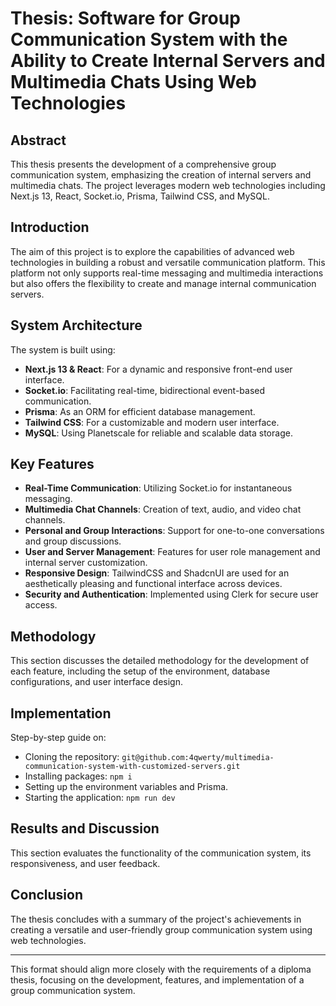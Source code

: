 # Thesis: Software for Group Communication System with the Ability to Create Internal Servers and Multimedia Chats Using Web Technologies

## Abstract
This thesis presents the development of a comprehensive group communication system, emphasizing the creation of internal servers and multimedia chats. The project leverages modern web technologies including Next.js 13, React, Socket.io, Prisma, Tailwind CSS, and MySQL.

## Introduction
The aim of this project is to explore the capabilities of advanced web technologies in building a robust and versatile communication platform. This platform not only supports real-time messaging and multimedia interactions but also offers the flexibility to create and manage internal communication servers.

## System Architecture
The system is built using:
- **Next.js 13 & React**: For a dynamic and responsive front-end user interface.
- **Socket.io**: Facilitating real-time, bidirectional event-based communication.
- **Prisma**: As an ORM for efficient database management.
- **Tailwind CSS**: For a customizable and modern user interface.
- **MySQL**: Using Planetscale for reliable and scalable data storage.

## Key Features
- **Real-Time Communication**: Utilizing Socket.io for instantaneous messaging.
- **Multimedia Chat Channels**: Creation of text, audio, and video chat channels.
- **Personal and Group Interactions**: Support for one-to-one conversations and group discussions.
- **User and Server Management**: Features for user role management and internal server customization.
- **Responsive Design**: TailwindCSS and ShadcnUI are used for an aesthetically pleasing and functional interface across devices.
- **Security and Authentication**: Implemented using Clerk for secure user access.

## Methodology
This section discusses the detailed methodology for the development of each feature, including the setup of the environment, database configurations, and user interface design.

## Implementation
Step-by-step guide on:
- Cloning the repository: `git@github.com:4qwerty/multimedia-communication-system-with-customized-servers.git`
- Installing packages: `npm i`
- Setting up the environment variables and Prisma.
- Starting the application: `npm run dev`

## Results and Discussion
This section evaluates the functionality of the communication system, its responsiveness, and user feedback.

## Conclusion
The thesis concludes with a summary of the project's achievements in creating a versatile and user-friendly group communication system using web technologies.

---

This format should align more closely with the requirements of a diploma thesis, focusing on the development, features, and implementation of a group communication system.
